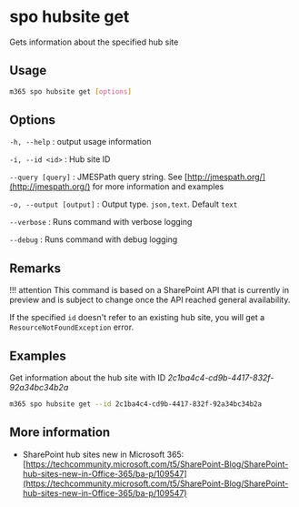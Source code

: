 # spo hubsite get

Gets information about the specified hub site

## Usage

```sh
m365 spo hubsite get [options]
```

## Options

`-h, --help`
: output usage information

`-i, --id <id>`
: Hub site ID

`--query [query]`
: JMESPath query string. See [http://jmespath.org/](http://jmespath.org/) for more information and examples

`-o, --output [output]`
: Output type. `json,text`. Default `text`

`--verbose`
: Runs command with verbose logging

`--debug`
: Runs command with debug logging

## Remarks

!!! attention
    This command is based on a SharePoint API that is currently in preview and is subject to change once the API reached general availability.

If the specified `id` doesn't refer to an existing hub site, you will get a `ResourceNotFoundException` error.

## Examples

Get information about the hub site with ID _2c1ba4c4-cd9b-4417-832f-92a34bc34b2a_

```sh
m365 spo hubsite get --id 2c1ba4c4-cd9b-4417-832f-92a34bc34b2a
```

## More information

- SharePoint hub sites new in Microsoft 365: [https://techcommunity.microsoft.com/t5/SharePoint-Blog/SharePoint-hub-sites-new-in-Office-365/ba-p/109547](https://techcommunity.microsoft.com/t5/SharePoint-Blog/SharePoint-hub-sites-new-in-Office-365/ba-p/109547)